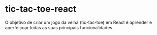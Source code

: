 # tic-tac-toe-react
O objetivo de criar um jogo da velha (tic-tac-toe) em React é aprender e aperfeiçoar todas as suas principais funcionalidades.
